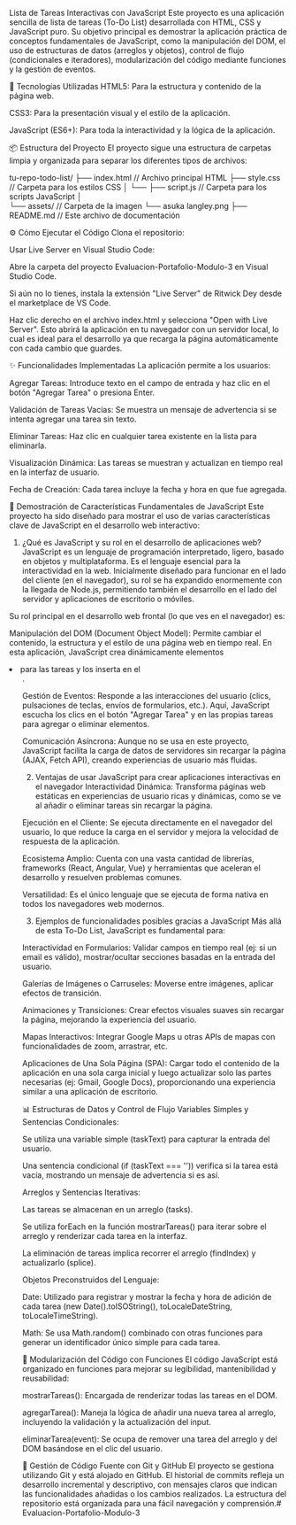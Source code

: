 Lista de Tareas Interactivas con JavaScript
Este proyecto es una aplicación sencilla de lista de tareas (To-Do List) desarrollada con HTML, CSS y JavaScript puro. Su objetivo principal es demostrar la aplicación práctica de conceptos fundamentales de JavaScript, como la manipulación del DOM, el uso de estructuras de datos (arreglos y objetos), control de flujo (condicionales e iteradores), modularización del código mediante funciones y la gestión de eventos.

🚀 Tecnologías Utilizadas
HTML5: Para la estructura y contenido de la página web.

CSS3: Para la presentación visual y el estilo de la aplicación.

JavaScript (ES6+): Para toda la interactividad y la lógica de la aplicación.

📦 Estructura del Proyecto
El proyecto sigue una estructura de carpetas limpia y organizada para separar los diferentes tipos de archivos:

tu-repo-todo-list/
├── index.html          // Archivo principal HTML
├── style.css                // Carpeta para los estilos CSS
│   └── 
├── script.js                // Carpeta para los scripts JavaScript
│   
└── assets/                // Carpeta de la imagen 
    └── asuka langley.png
├── README.md           // Este archivo de documentación



⚙️ Cómo Ejecutar el Código
Clona el repositorio:

Usar Live Server en Visual Studio Code:

Abre la carpeta del proyecto Evaluacion-Portafolio-Modulo-3 en Visual Studio Code.

Si aún no lo tienes, instala la extensión "Live Server" de Ritwick Dey desde el marketplace de VS Code.

Haz clic derecho en el archivo index.html y selecciona "Open with Live Server". Esto abrirá la aplicación en tu navegador con un servidor local, lo cual es ideal para el desarrollo ya que recarga la página automáticamente con cada cambio que guardes.

✨ Funcionalidades Implementadas
La aplicación permite a los usuarios:

Agregar Tareas: Introduce texto en el campo de entrada y haz clic en el botón "Agregar Tarea" o presiona Enter.

Validación de Tareas Vacías: Se muestra un mensaje de advertencia si se intenta agregar una tarea sin texto.

Eliminar Tareas: Haz clic en cualquier tarea existente en la lista para eliminarla.

Visualización Dinámica: Las tareas se muestran y actualizan en tiempo real en la interfaz de usuario.

Fecha de Creación: Cada tarea incluye la fecha y hora en que fue agregada.

🎯 Demostración de Características Fundamentales de JavaScript
Este proyecto ha sido diseñado para mostrar el uso de varias características clave de JavaScript en el desarrollo web interactivo:

1. ¿Qué es JavaScript y su rol en el desarrollo de aplicaciones web?
JavaScript es un lenguaje de programación interpretado, ligero, basado en objetos y multiplataforma. Es el lenguaje esencial para la interactividad en la web. Inicialmente diseñado para funcionar en el lado del cliente (en el navegador), su rol se ha expandido enormemente con la llegada de Node.js, permitiendo también el desarrollo en el lado del servidor y aplicaciones de escritorio o móviles.

Su rol principal en el desarrollo web frontal (lo que ves en el navegador) es:

Manipulación del DOM (Document Object Model): Permite cambiar el contenido, la estructura y el estilo de una página web en tiempo real. En esta aplicación, JavaScript crea dinámicamente elementos <li> para las tareas y los inserta en el <ul>.

Gestión de Eventos: Responde a las interacciones del usuario (clics, pulsaciones de teclas, envíos de formularios, etc.). Aquí, JavaScript escucha los clics en el botón "Agregar Tarea" y en las propias tareas para agregar o eliminar elementos.

Comunicación Asíncrona: Aunque no se usa en este proyecto, JavaScript facilita la carga de datos de servidores sin recargar la página (AJAX, Fetch API), creando experiencias de usuario más fluidas.

2. Ventajas de usar JavaScript para crear aplicaciones interactivas en el navegador
Interactividad Dinámica: Transforma páginas web estáticas en experiencias de usuario ricas y dinámicas, como se ve al añadir o eliminar tareas sin recargar la página.

Ejecución en el Cliente: Se ejecuta directamente en el navegador del usuario, lo que reduce la carga en el servidor y mejora la velocidad de respuesta de la aplicación.

Ecosistema Amplio: Cuenta con una vasta cantidad de librerías, frameworks (React, Angular, Vue) y herramientas que aceleran el desarrollo y resuelven problemas comunes.

Versatilidad: Es el único lenguaje que se ejecuta de forma nativa en todos los navegadores web modernos.

3. Ejemplos de funcionalidades posibles gracias a JavaScript
Más allá de esta To-Do List, JavaScript es fundamental para:

Interactividad en Formularios: Validar campos en tiempo real (ej: si un email es válido), mostrar/ocultar secciones basadas en la entrada del usuario.

Galerías de Imágenes o Carruseles: Moverse entre imágenes, aplicar efectos de transición.

Animaciones y Transiciones: Crear efectos visuales suaves sin recargar la página, mejorando la experiencia del usuario.

Mapas Interactivos: Integrar Google Maps u otras APIs de mapas con funcionalidades de zoom, arrastrar, etc.

Aplicaciones de Una Sola Página (SPA): Cargar todo el contenido de la aplicación en una sola carga inicial y luego actualizar solo las partes necesarias (ej: Gmail, Google Docs), proporcionando una experiencia similar a una aplicación de escritorio.

📊 Estructuras de Datos y Control de Flujo
Variables Simples y Sentencias Condicionales:

Se utiliza una variable simple (taskText) para capturar la entrada del usuario.

Una sentencia condicional (if (taskText === '')) verifica si la tarea está vacía, mostrando un mensaje de advertencia si es así.

Arreglos y Sentencias Iterativas:

Las tareas se almacenan en un arreglo (tasks).

Se utiliza forEach en la función mostrarTareas() para iterar sobre el arreglo y renderizar cada tarea en la interfaz.

La eliminación de tareas implica recorrer el arreglo (findIndex) y actualizarlo (splice).

Objetos Preconstruidos del Lenguaje:

Date: Utilizado para registrar y mostrar la fecha y hora de adición de cada tarea (new Date().toISOString(), toLocaleDateString, toLocaleTimeString).

Math: Se usa Math.random() combinado con otras funciones para generar un identificador único simple para cada tarea.

🧩 Modularización del Código con Funciones
El código JavaScript está organizado en funciones para mejorar su legibilidad, mantenibilidad y reusabilidad:

mostrarTareas(): Encargada de renderizar todas las tareas en el DOM.

agregarTarea(): Maneja la lógica de añadir una nueva tarea al arreglo, incluyendo la validación y la actualización del input.

eliminarTarea(event): Se ocupa de remover una tarea del arreglo y del DOM basándose en el clic del usuario.

📝 Gestión de Código Fuente con Git y GitHub
El proyecto se gestiona utilizando Git y está alojado en GitHub. El historial de commits refleja un desarrollo incremental y descriptivo, con mensajes claros que indican las funcionalidades añadidas o los cambios realizados. La estructura del repositorio está organizada para una fácil navegación y comprensión.# Evaluacion-Portafolio-Modulo-3
